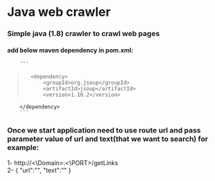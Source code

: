 # Java web crawler <br /> 
### Simple java (1.8) crawler to crawl web pages

#### add below maven dependency in pom.xml:<br />
		```
>		<dependency>
>			<groupId>org.jsoup</groupId>
>			<artifactId>jsoup</artifactId>
>			<version>1.10.2</version>
		</dependency>
		```
 ### Once we start application need to use route url and  pass parameter value of url and text(that we want to search) for example:
1- http://<\Domain\>:<\PORT\>/getLinks <br />
2- {
	"url":"<URL>",
	"text":"<TEXT>"
}

